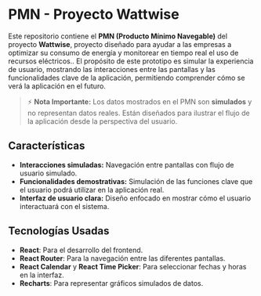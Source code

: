 # PMN - Proyecto Wattwise

Este repositorio contiene el **PMN (Producto Mínimo Navegable)** del proyecto **Wattwise**, proyecto diseñado para ayudar a las empresas a optimizar su consumo de energía y monitorear en tiempo real el uso de recursos eléctricos.. El propósito de este prototipo es simular la experiencia de usuario, mostrando las interacciones entre las pantallas y las funcionalidades clave de la aplicación, permitiendo comprender cómo se verá la aplicación en el futuro.

> ⚡ **Nota Importante:** Los datos mostrados en el PMN son **simulados** y no representan datos reales. Están diseñados para ilustrar el flujo de la aplicación desde la perspectiva del usuario.
> 
## Características

- **Interacciones simuladas:** Navegación entre pantallas con flujo de usuario simulado.
- **Funcionalidades demostrativas:** Simulación de las funciones clave que el usuario podrá utilizar en la aplicación real.
- **Interfaz de usuario clara:** Diseño enfocado en mostrar cómo el usuario interactuará con el sistema.

## Tecnologías Usadas

- **React**: Para el desarrollo del frontend.
- **React Router**: Para la navegación entre las diferentes pantallas.
- **React Calendar** y **React Time Picker**: Para seleccionar fechas y horas en la interfaz.
- **Recharts**: Para representar gráficos simulados de datos.

